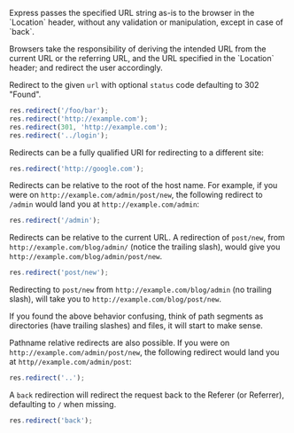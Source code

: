 <div class='doc-box doc-warn'>
<p>
Express passes the specified URL string as-is to the browser in the `Location` header, without any validation or manipulation, except in case of `back`.
</p>
<p>
Browsers take the responsibility of deriving the intended URL from the current URL or the referring URL, and the URL specified in the `Location` header; and redirect the user accordingly.
</p>
</div>

Redirect to the given `url` with optional `status` code defaulting to 302 "Found".

```js
res.redirect('/foo/bar');
res.redirect('http://example.com');
res.redirect(301, 'http://example.com');
res.redirect('../login');
```
Redirects can be a fully qualified URI for redirecting to a different site:

```js
res.redirect('http://google.com');
```
Redirects can be relative to the root of the host name. For example, if you were on `http://example.com/admin/post/new`, the following redirect to `/admin` would land you at `http://example.com/admin`:

```js
res.redirect('/admin');
```

Redirects can be relative to the current URL. A redirection of `post/new`, from `http://example.com/blog/admin/` (notice the trailing slash), would  give you `http://example.com/blog/admin/post/new`.

```js
res.redirect('post/new');
```

Redirecting to `post/new` from `http://example.com/blog/admin` (no trailing slash), will take you to `http://example.com/blog/post/new`.

If you found the above behavior confusing, think of path segments as directories (have trailing slashes) and files, it will start to make sense.


Pathname relative redirects are also possible. If you were on `http://example.com/admin/post/new`, the following redirect would land you at `http//example.com/admin/post`:

```js
res.redirect('..');
```

A `back` redirection will redirect the request back to the Referer (or Referrer), defaulting to `/` when missing.

```js
res.redirect('back');    
```
